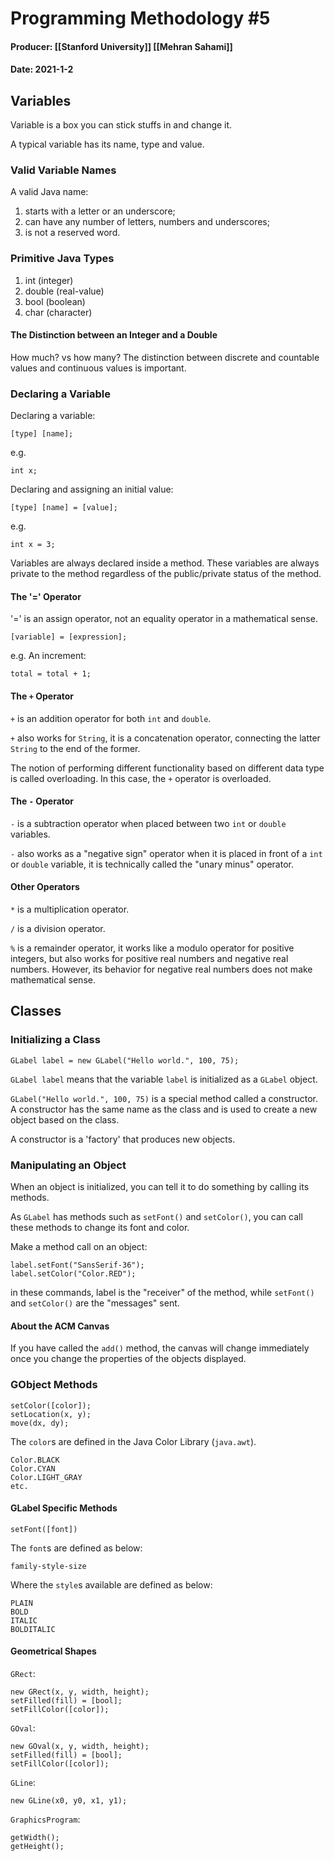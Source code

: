 # Programming Methodology #5
#### Producer: [[Stanford University]] [[Mehran Sahami]]
#### Date: 2021-1-2
## Variables
Variable is a box you can stick stuffs in and change it.

A typical variable has its name, type and value.

### Valid Variable Names
A valid Java name:
1. starts with a letter or an underscore;
2. can have any number of letters, numbers and underscores;
3. is not a reserved word.

### Primitive Java Types
1. int (integer)
2. double (real-value)
3. bool (boolean)
4. char (character)

#### The Distinction between an Integer and a Double
How much? vs how many? The distinction between discrete and countable values and continuous values is important.

### Declaring a Variable
Declaring a variable:
```
[type] [name];
```
e.g.
```
int x;
```

Declaring and assigning an initial value:
```
[type] [name] = [value];
```
e.g.
```
int x = 3;
```

Variables are always declared inside a method. These variables are always private to the method regardless of the public/private status of the method.

#### The '=' Operator
'=' is an assign operator, not an equality operator in a mathematical sense.
```
[variable] = [expression];
```

e.g. An increment:
```
total = total + 1;
```

#### The `+` Operator
`+` is an addition operator for both `int` and `double`.

`+` also works for `String`, it is a concatenation operator, connecting the latter `String` to the end of the former.

The notion of performing different functionality based on different data type is called overloading. In this case, the `+` operator is overloaded.

#### The `-` Operator
`-` is a subtraction operator when placed between two `int` or `double` variables.

`-` also works as a "negative sign" operator when it is placed in front of a `int` or `double` variable, it is technically called the "unary minus" operator.

#### Other Operators
`*` is a multiplication operator.

`/` is a division operator.

`%` is a remainder operator, it works like a modulo operator for positive integers, but also works for positive real numbers and negative real numbers. However, its behavior for negative real numbers does not make mathematical sense.

## Classes
### Initializing a Class
```
GLabel label = new GLabel("Hello world.", 100, 75);
```

`GLabel label` means that the variable `label` is initialized as a `GLabel` object.

`GLabel("Hello world.", 100, 75)` is a special method called a constructor. A constructor has the same name as the class and is used to create a new object based on the class.

A constructor is a 'factory' that produces new objects.

### Manipulating an Object
When an object is initialized, you can tell it to do something by calling its methods.

As `GLabel` has methods such as `setFont()` and `setColor()`, you can call these methods to change its font and color.

Make a method call on an object:
```
label.setFont("SansSerif-36");
label.setColor("Color.RED");
```

in these commands, label is the "receiver" of the method, while `setFont()` and `setColor()` are the "messages" sent.

#### About the ACM Canvas
If you have called the `add()` method, the canvas will change immediately once you change the properties of the objects displayed.

### GObject Methods
```
setColor([color]);
setLocation(x, y);
move(dx, dy);
```

The `color`s are defined in the Java Color Library (`java.awt`).
```
Color.BLACK
Color.CYAN
Color.LIGHT_GRAY
etc.
```

#### GLabel Specific Methods
```
setFont([font])
```

The `font`s are defined as below:
```
family-style-size
```

Where the `style`s available are defined as below:
```
PLAIN
BOLD
ITALIC
BOLDITALIC
```

#### Geometrical Shapes
`GRect`:
```
new GRect(x, y, width, height);
setFilled(fill) = [bool];
setFillColor([color]);
```

`GOval`:
```
new GOval(x, y, width, height);
setFilled(fill) = [bool];
setFillColor([color]);
```

`GLine`:
```
new GLine(x0, y0, x1, y1);
```

`GraphicsProgram`:
```
getWidth();
getHeight();
```

